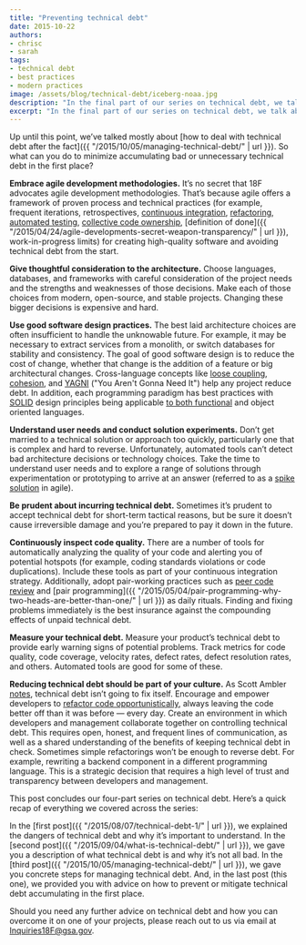 ```yaml
---
title: "Preventing technical debt"
date: 2015-10-22
authors:
- chrisc
- sarah
tags:
- technical debt
- best practices
- modern practices
image: /assets/blog/technical-debt/iceberg-noaa.jpg
description: "In the final part of our series on technical debt, we talk about ways to minimize accumulating bad or unnecessary technical debt in the first place."
excerpt: "In the final part of our series on technical debt, we talk about ways to minimize accumulating bad or unnecessary technical debt in the first place."
---
```


Up until this point, we’ve talked mostly about [how to deal with
technical debt after the
fact]({{ "/2015/10/05/managing-technical-debt/" | url }}). So what
can you do to minimize accumulating bad or unnecessary technical debt in
the first place?

**Embrace agile development methodologies.** It’s no secret that 18F
advocates agile development methodologies. That’s because agile offers a
framework of proven process and technical practices (for example,
frequent iterations, retrospectives, [continuous
integration](https://en.wikipedia.org/wiki/Continuous_integration),
[refactoring](https://en.wikipedia.org/wiki/Code_refactoring),
[automated testing](https://en.wikipedia.org/wiki/Test_automation),
[collective code
ownership](https://en.wikipedia.org/wiki/Extreme_programming_practices#Collective_code_ownership),
[definition of
done]({{ "/2015/04/24/agile-developments-secret-weapon-transparency/" | url }}),
work-in-progress limits) for creating high-quality software and avoiding
technical debt from the start.

**Give thoughtful consideration to the architecture.** Choose languages,
databases, and frameworks with careful consideration of the project
needs and the strengths and weaknesses of those decisions. Make each of
those choices from modern, open-source, and stable projects. Changing
these bigger decisions is expensive and hard.

**Use good software design practices.** The best laid architecture
choices are often insufficient to handle the unknowable future. For
example, it may be necessary to extract services from a monolith, or
switch databases for stability and consistency. The goal of good
software design is to reduce the cost of change, whether that change is
the addition of a feature or big architectural changes. Cross-language
concepts like [loose
coupling](https://en.wikipedia.org/wiki/Loose_coupling),
[cohesion](https://en.wikipedia.org/wiki/Cohesion_%28computer_science%29),
and [YAGNI](http://martinfowler.com/bliki/Yagni.html) ("You Aren't
Gonna Need It") help any project reduce debt. In addition, each
programming paradigm has best practices with
[SOLID](https://en.wikipedia.org/wiki/SOLID_(object-oriented_design))
design principles being applicable [to both
functional](http://programmers.stackexchange.com/questions/165356/equivalent-of-solid-principles-for-functional-programming)
and object oriented languages.

**Understand user needs and conduct solution experiments.** Don’t get
married to a technical solution or approach too quickly, particularly
one that is complex and hard to reverse. Unfortunately, automated tools
can’t detect bad architecture decisions or technology choices. Take the
time to understand user needs and to explore a range of solutions
through experimentation or prototyping to arrive at an answer (referred
to as a [spike
solution](http://www.extremeprogramming.org/rules/spike.html) in
agile).

**Be prudent about incurring technical debt.** Sometimes it’s prudent to
accept technical debt for short-term tactical reasons, but be sure it
doesn’t cause irreversible damage and you’re prepared to pay it down in
the future.

**Continuously inspect code quality.** There are a number of tools for
automatically analyzing the quality of your code and alerting you of
potential hotspots (for example, coding standards violations or code
duplications). Include these tools as part of your continuous
integration strategy. Additionally, adopt pair-working practices such as
[peer code review](https://en.wikipedia.org/wiki/Software_peer_review)
and [pair
programming]({{ "/2015/05/04/pair-programming-why-two-heads-are-better-than-one/" | url }})
as daily rituals. Finding and fixing problems immediately is the best
insurance against the compounding effects of unpaid technical debt.

**Measure your technical debt.** Measure your product’s technical debt
to provide early warning signs of potential problems. Track metrics for
code quality, code coverage, velocity rates, defect rates, defect
resolution rates, and others. Automated tools are good for some of
these.

**Reducing technical debt should be part of your culture.** As Scott
Ambler
[notes](https://disciplinedagiledelivery.wordpress.com/2013/11/10/technical-debt/),
technical debt isn’t going to fix itself. Encourage and empower
developers to [refactor code
opportunistically](http://martinfowler.com/bliki/OpportunisticRefactoring.html),
always leaving the code better off than it was before — every day.
Create an environment in which developers and management collaborate
together on controlling technical debt. This requires open, honest, and
frequent lines of communication, as well as a shared understanding of
the benefits of keeping technical debt in check. Sometimes simple
refactorings won’t be enough to reverse debt. For example, rewriting a
backend component in a different programming language. This is a
strategic decision that requires a high level of trust and transparency
between developers and management.

This post concludes our four-part series on technical debt. Here’s a
quick recap of everything we covered across the series:

In the [first post]({{ "/2015/08/07/technical-debt-1/" | url }}),
we explained the dangers of technical debt and why it’s important to
understand. In the [second
post]({{ "/2015/09/04/what-is-technical-debt/" | url }}), we gave
you a description of what technical debt is and why it’s not all bad. In
the [third
post]({{ "/2015/10/05/managing-technical-debt/" | url }}), we gave
you concrete steps for managing technical debt. And, in the last post
(this one), we provided you with advice on how to prevent or mitigate
technical debt accumulating in the first place.

Should you need any further advice on technical debt and how you can
overcome it on one of your projects, please reach out to us via email at [Inquiries18F@gsa.gov](mailto:Inquiries18F@gsa.gov).
